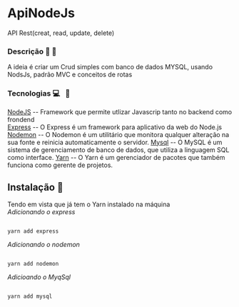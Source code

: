 # ApiNodeJs
API Rest(creat, read, update, delete)
### Descrição :memo: :page_facing_up:
A ideia é criar um Crud simples com banco de dados MYSQL, usando NodsJs, padrão MVC e conceitos de rotas

### Tecnologias 💻   &nbsp; :iphone: <br>

[NodeJS](https://nodejs.org/en/) -- Framework que permite utlizar Javascrip tanto no backend como frondend <br>
[Express](https://expressjs.com/pt-br/) -- O Express é um framework para aplicativo da web do Node.js <br>
[Nodemon](https://nodemon.io/) -- O Nodemon é um utilitário que monitora qualquer alteração na sua fonte e reinicia automaticamente o servidor.
[Mysql](https://www.mysql.com/) -- O MySQL é um sistema de gerenciamento de banco de dados, que utiliza a linguagem SQL como interface.
[Yarn](https://yarnpkg.com/) -- O Yarn é um gerenciador de pacotes que também funciona como gerente de projetos.


## Instalação :wrench:
Tendo em vista que já tem o Yarn instalado na máquina<br>
*Adicionando o express*
```

yarn add express

```
*Adicionando o nodemon*
```

yarn add nodemon

```
*Adicioando o MyqSql*
```

yarn add mysql

```
